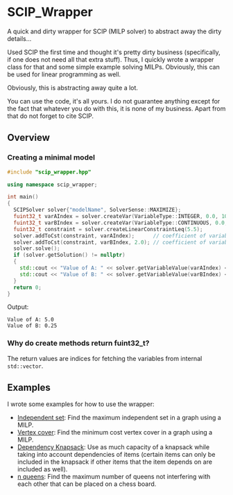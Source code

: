 # SCIP_Wrapper
A quick and dirty wrapper for SCIP (MILP solver) to abstract away the dirty details...

Used SCIP the first time and thought it's pretty dirty business (specifically, if one does not need all that extra stuff).
Thus, I quickly wrote a wrapper class for that and some simple example solving MILPs. Obviously, this can be used for linear programming as well.

Obviously, this is abstracting away quite a lot.

You can use the code, it's all yours. I do not guarantee anything except for the fact that whatever you do with this, it is none of my business.
Apart from that do not forget to cite SCIP.

## Overview

### Creating a minimal model
```C++
#include "scip_wrapper.hpp"

using namespace scip_wrapper;

int main()
{
  SCIPSolver solver{"modelName", SolverSense::MAXIMIZE};
  fuint32_t varAIndex = solver.createVar(VariableType::INTEGER, 0.0, 10.0, 3.0); // coefficient of variable A in objective function is 3.0
  fuint32_t varBIndex = solver.createVar(VariableType::CONTINUOUS, 0.0, 5.0, 1.0);
  fuint32_t constraint = solver.createLinearConstraintLeq(5.5);
  solver.addToCst(constraint, varAIndex);      // coefficient of variable A is 1.0
  solver.addToCst(constraint, varBIndex, 2.0); // coefficient of variable B is 2.0
  solver.solve();
  if (solver.getSolution() != nullptr)
  {
    std::cout << "Value of A: " << solver.getVariableValue(varAIndex) << std::endl;
    std::cout << "Value of B: " << solver.getVariableValue(varBIndex) << std::endl;
  }
  return 0;
}
```
Output:
```
Value of A: 5.0
Value of B: 0.25
```

### Why do create methods return fuint32_t?
The return values are indices for fetching the variables from internal ```std::vector```.

## Examples
I wrote some examples for how to use the wrapper:
- [Independent set](https://github.com/keksklauer4/SCIP_Wrapper/blob/master/src/independent_set.cpp): Find the maximum independent set in a graph using a MILP.
- [Vertex cover](https://github.com/keksklauer4/SCIP_Wrapper/blob/master/src/vertex_cover.cpp): Find the minimum cost vertex cover in a graph using a MILP.
- [Dependency Knapsack](https://github.com/keksklauer4/SCIP_Wrapper/blob/master/src/dependency_knapsack.cpp): Use as much capacity of a knapsack while taking into account dependencies of items (certain items can only be included in the knapsack if other items that the item depends on are included as well). 
- [n queens](https://github.com/keksklauer4/SCIP_Wrapper/blob/master/src/n_queens.cpp): Find the maximum number of queens not interfering with each other that can be placed on a chess board.
